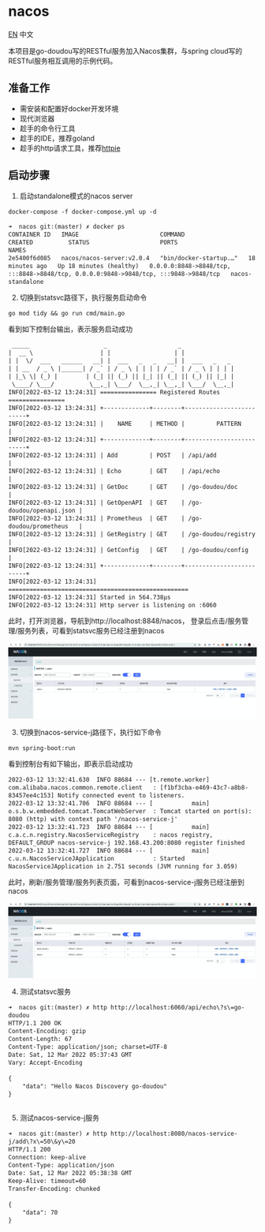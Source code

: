 # nacos

[EN](./README.md) 中文

本项目是go-doudou写的RESTful服务加入Nacos集群，与spring cloud写的RESTful服务相互调用的示例代码。

## 准备工作

- 需安装和配置好docker开发环境
- 现代浏览器
- 趁手的命令行工具
- 趁手的IDE，推荐goland
- 趁手的http请求工具，推荐[httpie](https://github.com/httpie/httpie)

## 启动步骤

1. 启动standalone模式的nacos server
```shell
docker-compose -f docker-compose.yml up -d
```

```shell 
➜  nacos git:(master) ✗ docker ps                                                  
CONTAINER ID   IMAGE                       COMMAND                  CREATED          STATUS                    PORTS                                                                                  NAMES
2e5400f6d085   nacos/nacos-server:v2.0.4   "bin/docker-startup.…"   18 minutes ago   Up 18 minutes (healthy)   0.0.0.0:8848->8848/tcp, :::8848->8848/tcp, 0.0.0.0:9848->9848/tcp, :::9848->9848/tcp   nacos-standalone
```

2. 切换到statsvc路径下，执行服务启动命令
```shell
go mod tidy && go run cmd/main.go
```

看到如下控制台输出，表示服务启动成功
```shell               
 _____                     _                    _
|  __ \                   | |                  | |
| |  \/  ___   ______   __| |  ___   _   _   __| |  ___   _   _
| | __  / _ \ |______| / _` | / _ \ | | | | / _` | / _ \ | | | |
| |_\ \| (_) |        | (_| || (_) || |_| || (_| || (_) || |_| |
 \____/ \___/          \__,_| \___/  \__,_| \__,_| \___/  \__,_|
INFO[2022-03-12 13:24:31] ================ Registered Routes ================ 
INFO[2022-03-12 13:24:31] +-------------+--------+-------------------------+ 
INFO[2022-03-12 13:24:31] |    NAME     | METHOD |         PATTERN         | 
INFO[2022-03-12 13:24:31] +-------------+--------+-------------------------+ 
INFO[2022-03-12 13:24:31] | Add         | POST   | /api/add                | 
INFO[2022-03-12 13:24:31] | Echo        | GET    | /api/echo               | 
INFO[2022-03-12 13:24:31] | GetDoc      | GET    | /go-doudou/doc          | 
INFO[2022-03-12 13:24:31] | GetOpenAPI  | GET    | /go-doudou/openapi.json | 
INFO[2022-03-12 13:24:31] | Prometheus  | GET    | /go-doudou/prometheus   | 
INFO[2022-03-12 13:24:31] | GetRegistry | GET    | /go-doudou/registry     | 
INFO[2022-03-12 13:24:31] | GetConfig   | GET    | /go-doudou/config       | 
INFO[2022-03-12 13:24:31] +-------------+--------+-------------------------+ 
INFO[2022-03-12 13:24:31] =================================================== 
INFO[2022-03-12 13:24:31] Started in 564.738µs                         
INFO[2022-03-12 13:24:31] Http server is listening on :6060 
```

此时，打开浏览器，导航到http://localhost:8848/nacos， 登录后点击/服务管理/服务列表，可看到statsvc服务已经注册到nacos

![nacosscreenshot.png](./nacosscreenshot.png)

3. 切换到nacos-service-j路径下，执行如下命令
```shell
mvn spring-boot:run
```

看到控制台有如下输出，即表示启动成功
```shell
2022-03-12 13:32:41.630  INFO 88684 --- [t.remote.worker] com.alibaba.nacos.common.remote.client   : [f1bf3cba-e469-43c7-a8b8-83457ee4c153] Notify connected event to listeners.
2022-03-12 13:32:41.706  INFO 88684 --- [           main] o.s.b.w.embedded.tomcat.TomcatWebServer  : Tomcat started on port(s): 8080 (http) with context path '/nacos-service-j'
2022-03-12 13:32:41.723  INFO 88684 --- [           main] c.a.c.n.registry.NacosServiceRegistry    : nacos registry, DEFAULT_GROUP nacos-service-j 192.168.43.200:8080 register finished
2022-03-12 13:32:41.727  INFO 88684 --- [           main] c.u.n.NacosServiceJApplication           : Started NacosServiceJApplication in 2.751 seconds (JVM running for 3.059)
```

此时，刷新/服务管理/服务列表页面，可看到nacos-service-j服务已经注册到nacos

![nacosscreenshot2.png](./nacosscreenshot2.png)

4. 测试statsvc服务
```shell
➜  nacos git:(master) ✗ http http://localhost:6060/api/echo\?s\=go-doudou
HTTP/1.1 200 OK
Content-Encoding: gzip
Content-Length: 67
Content-Type: application/json; charset=UTF-8
Date: Sat, 12 Mar 2022 05:37:43 GMT
Vary: Accept-Encoding

{
    "data": "Hello Nacos Discovery go-doudou"
}


```

5. 测试nacos-service-j服务
```shell 
➜  nacos git:(master) ✗ http http://localhost:8080/nacos-service-j/add\?x\=50\&y\=20                                            
HTTP/1.1 200 
Connection: keep-alive
Content-Type: application/json
Date: Sat, 12 Mar 2022 05:38:38 GMT
Keep-Alive: timeout=60
Transfer-Encoding: chunked

{
    "data": 70
}


```